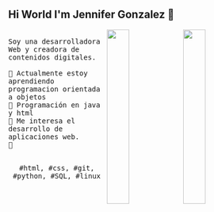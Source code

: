 ## Hi World I'm Jennifer Gonzalez 👋

<p>
  <img src="https://external-content.duckduckgo.com/iu/?u=https%3A%2F%2Fmedia1.tenor.com%2Fimages%2F8422821f6d71ad6deecfb7b66dd7ab13%2Ftenor.gif%3Fitemid%3D13002862&f=1&nofb=1&ipt=53e215c267a799e584b04fb4b8e0291bd5193d945836cf06019bb60f835868d4" align="right" width="30%"/>
   <img src="https://external-content.duckduckgo.com/iu/?u=https%3A%2F%2Fwww.gifcen.com%2Fwp-content%2Fuploads%2F2022%2F12%2Fstitch-gif-1.gif&f=1&nofb=1&ipt=a87476f15b52e88fa393c0e649c5315695ff4caecf017d5b52b948fa2449aa83" align="right" width="30%"/>
  <samp>
    <br>Soy una desarrolladora Web y creadora de contenidos digitales.
    <br>
    <br>🔹 Actualmente estoy aprendiendo programacion orientada a objetos
    <br>🔹 Programación en java y html
    <br>🔹 Me interesa el desarrollo de aplicaciones web.
    <br>🔹 
    </samp>
   <br>
  <br>
  <p align="center">
    <samp>
      #html, #css, #git,  #python, #SQL, #linux
     </samp>
    <br>
  </p>
  
</p>
